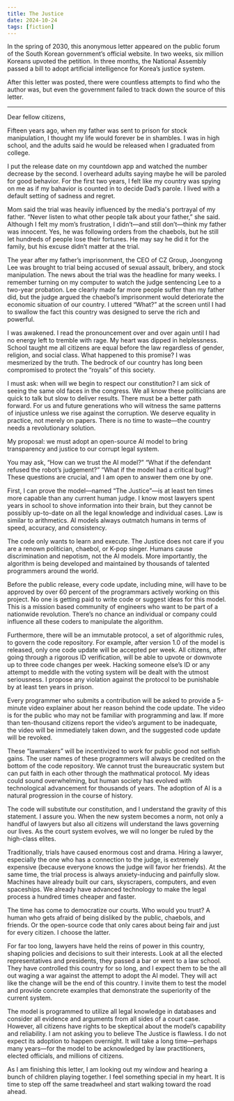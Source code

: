 ```yaml
---
title: The Justice
date: 2024-10-24
tags: [fiction]
---
```


In the spring of 2030, this anonymous letter appeared on the public forum of the South Korean government’s official website. In two weeks, six million Koreans upvoted the petition. In three months, the National Assembly passed a bill to adopt artificial intelligence for Korea’s justice system.

After this letter was posted, there were countless attempts to find who the author was, but even the government failed to track down the source of this letter.

---
 
Dear fellow citizens,

Fifteen years ago, when my father was sent to prison for stock manipulation, I thought my life would forever be in shambles. I was in high school, and the adults said he would be released when I graduated from college.

I put the release date on my countdown app and watched the number decrease by the second. I overheard adults saying maybe he will be paroled for good behavior. For the first two years, I felt like my country was spying on me as if my bahavior is counted in to decide Dad’s parole. I lived with a default setting of sadness and regret.

Mom said the trial was heavily influenced by the media's portrayal of my father. “Never listen to what other people talk about your father,” she said. Although I felt my mom’s frustration, I didn’t—and still don’t—think my father was innocent. Yes, he was following orders from the chaebols, but he still let hundreds of people lose their fortunes. He may say he did it for the family, but his excuse didn’t matter at the trial.

The year after my father’s imprisonment, the CEO of CZ Group, Joongyong Lee was brought to trial being accused of sexual assault, bribery, and stock manipulation. The news about the trial was the headline for many weeks. I remember turning on my computer to watch the judge sentencing Lee to a two-year probation. Lee clearly made far more people suffer than my father did, but the judge argued the chaebol’s imprisonment would deteriorate the economic situation of our country. I uttered “What?” at the screen until I had to swallow the fact this country was designed to serve the rich and powerful. 

I was awakened. I read the pronouncement over and over again until I had no energy left to tremble with rage. My heart was dipped in helplessness. School taught me all citizens are equal before the law regardless of gender, religion, and social class. What happened to this promise? I was mesmerized by the truth. The bedrock of our country has long been compromised to protect the “royals” of this society.

I must ask: when will we begin to respect our constitution? I am sick of seeing the same old faces in the congress. We all know these politicians are quick to talk but slow to deliver results. There must be a better path forward. For us and future generations who will witness the same patterns of injustice unless we rise against the corruption. We deserve equality in practice, not merely on papers. There is no time to waste—the country needs a revolutionary solution.

My proposal: we must adopt an open-source AI model to bring transparency and justice to our corrupt legal system. 

You may ask, “How can we trust the AI model?” “What if the defendant refused the robot’s judgement?” “What if the model had a critical bug?” These questions are crucial, and I am open to answer them one by one.

First, I can prove the model—named “The Justice”—is at least ten times more capable than any current human judge. I know most lawyers spent years in school to shove information into their brain, but they cannot be possibly up-to-date on all the legal knowledge and individual cases. Law is similar to arithmetics. Al models always outmatch humans in terms of speed, accuracy, and consistency. 

The code only wants to learn and execute. The Justice does not care if you are a renown politician, chaebol, or K-pop singer. Humans cause discrimination and nepotism, not the AI models. More importantly, the algorithm is being developed and maintained by thousands of talented programmers around the world.

Before the public release, every code update, including mine, will have to be approved by over 60 percent of the programmars actively working on this project. No one is getting paid to write code or suggest ideas for this model. This is a mission based community of engineers who want to be part of a nationwide revolution. There’s no chance an individual or company could influence all these coders to manipulate the algorithm.

Furthermore, there will be an immutable protocol, a set of algorithmic rules, to govern the code repository. For example, after version 1.0 of the model is released, only one code update will be accepted per week. All citizens, after going through a rigorous ID verification, will be able to upvote or downvote up to three code changes per week. Hacking someone else’s ID or any attempt to meddle with the voting system will be dealt with the utmost seriousness. I propose any violation against the protocol to be punishable by at least ten years in prison.

Every programmer who submits a contribution will be asked to provide a 5-minute video explainer about her reason behind the code update. The video is for the public who may not be familiar with programming and law. If more than ten-thousand citizens report the video’s argument to be inadequate, the video will be immediately taken down, and the suggested code update will be revoked.

These “lawmakers” will be incentivized to work for public good not selfish gains. The user names of these programmers will always be credited on the bottom of the code repository. We cannot trust the bureaucratic system but can put faith in each other through the mathmatical protocol. My ideas could sound overwhelming, but human society has evolved with technological advancement for thousands of years. The adoption of AI is a natural progression in the course of history.

The code will substitute our constitution, and I understand the gravity of this statement. I assure you. When the new system becomes a norm, not only a handful of lawyers but also all citizens will understand the laws governing our lives. As the court system evolves, we will no longer be ruled by the high-class elites.

Traditionally, trials have caused enormous cost and drama. Hiring a lawyer, especially the one who has a connection to the judge, is extremely expensive (because everyone knows the judge will favor her friends). At the same time, the trial process is always anxiety-inducing and painfully slow. Machines have already built our cars, skyscrapers, computers, and even spaceships. We already have advanced technology to make the legal process a hundred times cheaper and faster.  

The time has come to democratize our courts. Who would you trust? A human who gets afraid of being disliked by the public, chaebols, and friends. Or the open-source code that only cares about being fair and just for every citizen. I choose the latter.

For far too long, lawyers have held the reins of power in this country, shaping policies and decisions to suit their interests. Look at all the elected representatives and presidents, they passed a bar or went to a law school. They have controlled this country for so long, and I expect them to be the all out waging a war against the attempt to adopt the AI model. They will act like the change will be the end of this country. I invite them to test the model and provide concrete examples that demonstrate the superiority of the current system.

The model is programmed to utilize all legal knowledge in databases and consider all evidence and arguments from all sides of a court case. However, all citizens have rights to be skeptical about the model’s capability and reliability. I am not asking you to believe The Justice is flawless. I do not expect its adoption to happen overnight. It will take a long time—perhaps many years—for the model to be acknowledged by law practitioners, elected officials, and millions of citizens.

As I am finishing this letter, I am looking out my window and hearing a bunch of children playing together. I feel something special in my heart. It is time to step off the same treadwheel and start walking toward the road ahead.